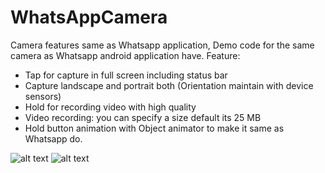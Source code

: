 # WhatsAppCamera
Camera features same as Whatsapp application,
Demo code for the same camera as Whatsapp android application have.
Feature:
- Tap for capture in full screen including status bar
- Capture landscape and portrait both (Orientation maintain with device sensors)
- Hold for recording video with high quality
- Video recording: you can specify a size default its 25 MB
- Hold button animation with Object animator to make it same as Whatsapp do.

![alt text](https://github.com/spaceoamit/WhatsAppCamera/blob/master/device-2016-09-01-172745.png)
![alt text](https://github.com/spaceoamit/WhatsAppCamera/blob/master/device-2016-09-01-172816.png)
